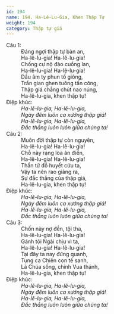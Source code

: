 ```yaml
---
id: 194
name: 194. Ha-Lê-Lu-Gia, Khen Thập Tự
weight: 194
category: Thập tự giá
---
```

<dl><dt>Câu 1:</dt><dd data-verse="1">Đáng ngợi thập tự bàn an, <br/>Ha-lê-lu-gia! Ha-lê-lu-gia! <br/>Chống cự nộ đào cuồng lan, <br/>Ha-lê-lu-gia! Ha-lê-lu-gia! <br/>Dầu âm ty phun tố giông, <br/>Trần gian ghen tuông tấn công, <br/>Thập giá chẳng chút nao núng, <br/>Ha-lê-lu-gia, khen thập tự! </dd><dt>Điệp khúc:</dt><dd data-chorus="1"><em>Ha-lê-lu-gia, Ha-lê-lu-gia, <br/>Ngày đêm luôn ca xướng thập giá! <br/>Ha-lê-lu-gia, Ha-lê-lu-gia, <br/>Đắc thắng luôn luôn giữa chúng ta! </em></dd><dt>Câu 2:</dt><dd data-verse="2">Muôn đời thập tự còn nguyên, <br/>Ha-lê-lu-gia! Ha-lê-lu-gia! <br/>Chỗ này rạng lòa ân điển, <br/>Ha-lê-lu-gia! Ha-lê-lu-gia! <br/>Thần tử đổ huyết cứu ta, <br/>Vậy ta nên rao giảng ra, <br/>Sự đắc thắng của thập giá, <br/>Ha-lê-lu-gia, khen thập tự! </dd><dt>Điệp khúc:</dt><dd data-chorus="1"><em>Ha-lê-lu-gia, Ha-lê-lu-gia, <br/>Ngày đêm luôn ca xướng thập giá! <br/>Ha-lê-lu-gia, Ha-lê-lu-gia, <br/>Đắc thắng luôn luôn giữa chúng ta! </em></dd><dt>Câu 3:</dt><dd data-verse="3">Chốn này nợ đền, tội tha, <br/>Ha-lê-lu-gia! Ha-lê-lu-gia! <br/>Gánh tội Ngài chịu vì ta, <br/>Ha-lê-lu-gia! Ha-lê-lu-gia! <br/>Tại đây ta nay đứng quanh, <br/>Tụng ca Chiên con tế sanh, <br/>Là Chúa sống, chính Vua thánh, <br/>Ha-lê-lu-gia, khen thập tự! </dd><dt>Điệp khúc:</dt><dd data-chorus="1"><em>Ha-lê-lu-gia, Ha-lê-lu-gia, <br/>Ngày đêm luôn ca xướng thập giá! <br/>Ha-lê-lu-gia, Ha-lê-lu-gia, <br/>Đắc thắng luôn luôn giữa chúng ta! </em></dd></dl>

